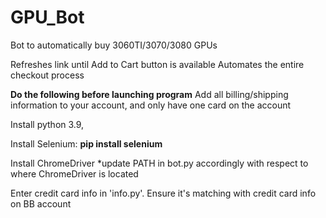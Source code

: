 # GPU_Bot
Bot to automatically buy 3060TI/3070/3080 GPUs

Refreshes link until Add to Cart button is available
Automates the entire checkout process

**Do the following before launching program**
  Add all billing/shipping information to your account, and only have one card on the account

  Install python 3.9,

  Install Selenium:
    **pip install selenium**
    
  Install ChromeDriver
    *update PATH in bot.py accordingly with respect to where ChromeDriver is located
    
  Enter credit card info in 'info.py'. Ensure it's matching with credit card info on BB account
  
